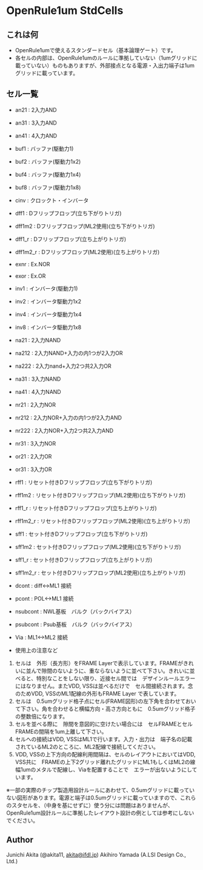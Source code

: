 OpenRule1um StdCells
=====

## これは何

* OpenRule1umで使えるスタンダードセル（基本論理ゲート）です。
* 各セルの内部は、OpenRule1umのルールに準拠していない（1umグリッドに載っていない）ものもありますが、外部接点となる電源・入出力端子は1umグリッドに載っています。

## セル一覧

* an21 : 2入力AND
* an31 : 3入力AND
* an41 : 4入力AND
* buf1 : バッファ(駆動力1)
* buf2 : バッファ(駆動力1x2)
* buf4 : バッファ(駆動力1x4)
* buf8 : バッファ(駆動力1x8)
* cinv : クロックト・インバータ
* dff1 : Dフリップフロップ(立ち下がりトリガ)
* dff1m2 : Dフリップフロップ(ML2使用)(立ち下がりトリガ)
* dff1_r : Dフリップフロップ(立ち上がりトリガ)
* dff1m2_r : Dフリップフロップ(ML2使用)(立ち上がりトリガ)
* exnr : Ex.NOR
* exor : Ex.OR
* inv1 : インバータ(駆動力1)
* inv2 : インバータ駆動力1x2
* inv4 : インバータ駆動力1x4
* inv8 : インバータ駆動力1x8
* na21 : 2入力NAND
* na212 : 2入力NAND+入力の内1つが2入力OR
* na222 : 2入力nand+入力2つ共2入力OR
* na31 : 3入力NAND
* na41 : 4入力NAND
* nr21 : 2入力NOR
* nr212 : 2入力NOR+入力の内1つが2入力AND
* nr222 : 2入力NOR+入力2つ共2入力AND
* nr31 : 3入力NOR
* or21 : 2入力OR
* or31 : 3入力OR
* rff1 : リセット付きDフリップフロップ(立ち下がりトリガ)
* rff1m2 : リセット付きDフリップフロップ(ML2使用)(立ち下がりトリガ)
* rff1_r : リセット付きDフリップフロップ(立ち上がりトリガ)
* rff1m2_r : リセット付きDフリップフロップ(ML2使用)(立ち上がりトリガ)
* sff1 : セット付きDフリップフロップ(立ち下がりトリガ)
* sff1m2 : セット付きDフリップフロップ(ML2使用)(立ち下がりトリガ)
* sff1_r : セット付きDフリップフロップ(立ち上がりトリガ)
* sff1m2_r : セット付きDフリップフロップ(ML2使用)(立ち上がりトリガ)
* dcont : diff<->ML1 接続
* pcont : POL<->ML1 接続
* nsubcont : NWL基板　バルク（バックバイアス）
* psubcont : Psub基板　バルク（バックバイアス）
* Via : ML1<->ML2 接続

* 使用上の注意など
1. セルは　外形（長方形）をFRAME Layerで表示しています。FRAMEがきれいに並んで隙間のないように、重ならないように並べて下さい。きれいに並べると、特別なことをしない限り、近接セル間では　デザインルールエラーにはなりません。またVDD, VSSは並べるだけで　セル間接続されます。念のためVDD, VSSのML1配線の外形もFRAME Layer で表しています。
2. セルは　0.5umグリッド格子点にセル(FRAME図形)の左下角を合わせておいて下さい。角を合わせると横幅方向・高さ方向ともに　0.5umグリッド格子の整数倍になります。
3. セルを並べる際に　隙間を意図的に空けたい場合には　セルFRAMEとセルFRAMEの間隔を1um上離して下さい。
4. セルへの接続はVDD, VSSはML1で行います。入力・出力は　端子名の記載されているML2のところに、ML2配線で接続してください。
5. VDD, VSSの上下方向の配線利用間隔は、セルのレイアウトにおいてはVDD, VSS共に　FRAMEの上下2グリッド離れたグリッドにML1もしくはML2の線幅1umのメタルで配線し、Viaを配置することで　エラーが出ないようにしています。

※一部の実際のチップ製造用設計ルールにあわせて、0.5umグリッドに載っていない図形があります。電源と端子は0.5umグリッドに載っていますので、これらのスタセルを、（中身を基にせずに）使う分には問題はありませんが、OpenRule1um設計ルールに準拠したレイアウト設計の例としては参考にしないでください。

## Author

Junichi Akita (@akita11, akita@ifdl.jp)
Akihiro Yamada (A.LSI Design Co., Ltd.)
